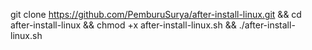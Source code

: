 git clone https://github.com/PemburuSurya/after-install-linux.git && cd after-install-linux && chmod +x after-install-linux.sh && ./after-install-linux.sh
